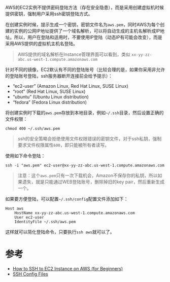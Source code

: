 AWS的EC2实例不提供密码登陆方法（存在安全隐患），而是采用创建虚拟机时候提供密钥，强制用户采用ssh密钥登陆方式。

在创建实例时候，提示生成一个密钥，密钥文件名为`aws.pem`，同时AWS为每个创建的实例的公网IP地址提供了一个域名解析，可以将自动生成的主机名解析成IP地址。所以，用户在登陆和适用时，不要使用IP登陆（动态IP有可能会改变），而是采用AWS提供的虚拟机主机名登陆。

> AWS提供的域名解析在Instance管理界面可以看到，类似 `xx-yy-zz-abc.us-west-1.compute.amazonaws.com`

针对不同的镜像，EC2默认有不同的登陆账号（比较合理的是，如果你采用非允许的登陆账号登陆，ssh服务器断开连接前会给予提示）：

* “ec2-user” (Amazon Linux, Red Hat Linux, SUSE Linux)
* “root” (Red Hat Linux, SUSE Linux)
* “ubuntu” (Ubuntu Linux distribution)
* “fedora” (Fedora Linux distribution)

将创建实例时下载的`aws.pem`存放到本地目录，例如`~/.ssh`目录，然后设置正确的文件权限：

```
chmod 400 ~/.ssh/aws.pem
```

> ssh的安全策略会拒绝使用文件权限错误的密钥文件，对于ssh私钥，强制要求文件权限属性`600`，即只能被所有者读写。

使用如下命令登陆：

```
ssh -i "aws.pem" ec2-user@xx-yy-zz-abc.us-west-1.compute.amazonaws.com
```

> 注意：这个`aws.pem`只有一次下载机会，Amazon不保存你的私钥，所以如果遗失，就是只能通过WEB登陆账号，删除掉旧的key pair，然后重新生成一个。

如果要方便登陆，可以配置`~/.ssh/config`配置文件添加如下：

```
Host aws
    HostName xx-yy-zz-abc.us-west-1.compute.amazonaws.com
    User ec2-user
    IdentityFile ~/.ssh/aws.pem
```

这样就可以简化登陆命令，只要执行`ssh aws`就可以了。

# 参考

* [How to SSH to EC2 Instance on AWS (for Beginners)](https://99robots.com/how-to-ssh-to-ec2-instance-on-aws/)
* [SSH Config Files](https://michaelheap.com/ssh-config-files/)